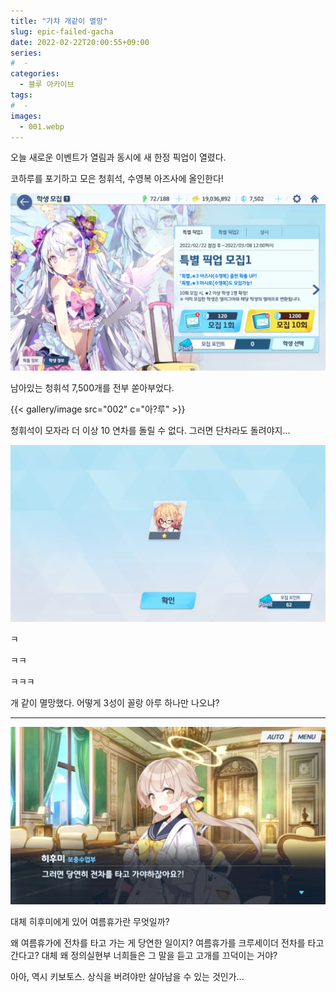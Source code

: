 ```yaml
---
title: "가챠 개같이 멸망"
slug: epic-failed-gacha
date: 2022-02-22T20:00:55+09:00
series:
#  - 
categories:
  - 블루 아카이브
tags:
#  - 
images:
  - 001.webp
---
```


오늘 새로운 이벤트가 열림과 동시에 새 한정 픽업이 열렸다.

코하루를 포기하고 모은 청휘석, 수영복 아즈사에 올인한다!

![](001.webp)

남아있는 청휘석 7,500개를 전부 쏟아부었다.

{{< gallery/image src="002" c="아?루" >}}

청휘석이 모자라 더 이상 10 연차를 돌릴 수 없다. 그러면 단차라도 돌려야지...

![](003.webp)

ㅋ

ㅋㅋ

ㅋㅋㅋ

개 같이 멸망했다.
어떻게 3성이 꼴랑 아루 하나만 나오냐?

***

![](004.webp)

대체 히후미에게 있어 여름휴가란 무엇일까?

왜 여름휴가에 전차를 타고 가는 게 당연한 일이지? 여름휴가를 크루세이더 전차를 타고 간다고?
대체 왜 정의실현부 너희들은 그 말을 듣고 고개를 끄덕이는 거야?

아아, 역시 키보토스. 상식을 버려야만 살아남을 수 있는 것인가...
